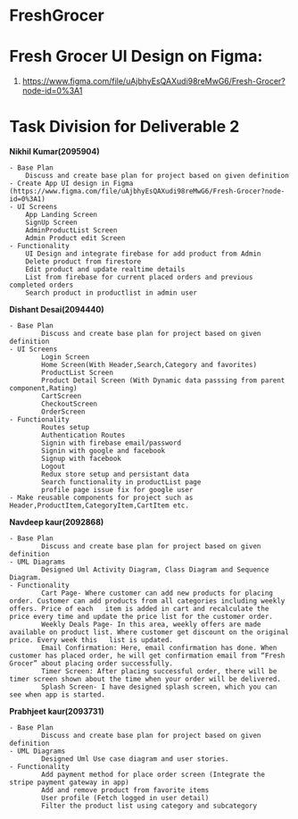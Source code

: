# FreshGrocer

# Fresh Grocer UI Design on Figma:  


1. https://www.figma.com/file/uAjbhyEsQAXudi98reMwG6/Fresh-Grocer?node-id=0%3A1

# Task Division for Deliverable 2

**Nikhil Kumar(2095904)**

    - Base Plan
        Discuss and create base plan for project based on given definition
    - Create App UI design in Figma (https://www.figma.com/file/uAjbhyEsQAXudi98reMwG6/Fresh-Grocer?node-id=0%3A1)
    - UI Screens
        App Landing Screen
        SignUp Screen
        AdminProductList Screen
        Admin Product edit Screen
    - Functionality
        UI Design and integrate firebase for add product from Admin
        Delete product from firestore
        Edit product and update realtime details
        List from firebase for current placed orders and previous completed orders
        Search product in productlist in admin user
        
**Dishant Desai(2094440)**

    - Base Plan
            Discuss and create base plan for project based on given definition
    - UI Screens
            Login Screen
            Home Screen(With Header,Search,Category and favorites)
            ProductList Screen 
            Product Detail Screen (With Dynamic data passsing from parent component,Rating)
            CartScreen
            CheckoutScreen
            OrderScreen
    - Functionality
            Routes setup
            Authentication Routes
            Signin with firebase email/password
            Signin with google and facebook
            Signup with facebook
            Logout
            Redux store setup and persistant data
            Search functionality in productList page
            profile page issue fix for google user
    - Make reusable components for project such as Header,ProductItem,CategoryItem,CartItem etc.
  

**Navdeep kaur(2092868)**

    - Base Plan
            Discuss and create base plan for project based on given definition
    - UML Diagrams
            Designed Uml Activity Diagram, Class Diagram and Sequence Diagram.
    - Functionality
            Cart Page- Where customer can add new products for placing order. Customer can add products from all categories including weekly offers. Price of each   item is added in cart and recalculate the price every time and update the price list for the customer order.
            Weekly Deals Page- In this area, weekly offers are made available on product list. Where customer get discount on the original price. Every week this   list is updated.
            Email Confirmation: Here, email confirmation has done. When customer has placed order, he will get confirmation email from “Fresh Grocer” about placing order successfully. 
            Timer Screen: After placing successful order, there will be timer screen shown about the time when your order will be delivered. 
            Splash Screen- I have designed splash screen, which you can see when app is started.

**Prabhjeet kaur(2093731)**

    - Base Plan
            Discuss and create base plan for project based on given definition
    - UML Diagrams
            Designed Uml Use case diagram and user stories.
    - Functionality
            Add payment method for place order screen (Integrate the stripe payment gateway in app)
            Add and remove product from favorite items
            User profile (Fetch logged in user detail)
            Filter the product list using category and subcategory

